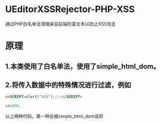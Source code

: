 # UEditorXSSRejector-PHP-XSS
通过PHP白名单法清理来自前端的富文本以防止XSS攻击
# 原理
## 1.本类使用了白名单法，使用了simple_html_dom。
## 2.将传入数据中的特殊情况进行过滤，例如
```html
<<SCRIPT>alert("XSS");//<</SCRIPT>
```
```html
&#x000;
```
以上两种代码，第一种会被simple_html_dom误将<script>认为文本，以造成问题。解决方案是在<<中添加空格。第二种会被浏览器解析成二进制字符，解决方案是直接将&#替换掉。

## 3.将传入的参数解析为dom元素进行树递归遍历
## 4.列出白名单以排除非法元素
因为有可能在text（被simple_html_dom解析为文本）部分存在<与>号，因此要对这些进行encode编码。
```php
$domitem->innertext=htmlspecialchars($domitem->innertext);
```
还有对于javascript:、ie的expression需要单独进行判断。
```
if(!in_array($key, $this->allowParams[$domitem->tag])||strpos($d, 'script')!==false||strpos($d, '&#x')!==false||($domitem->tag=='img'&&$key=="style"&&strpos($d, 'expression')!==false))
						$domitem->removeAttribute($key);
```
# 使用方法
使用test.php，require文件UEditorXSSRejector.php后即可调用。
test.php文件中的方法在TP5中请加入对应应用的common.php中，TP3请加入对应的function.php中并use Org\Util;。
UEditorXSSRejector.php与simple_html_dom.php文件，TP5请放到extend/org/Util文件夹下。TP3可放入对应的org/Util文件夹下。
方法remove_xss传入的是tp处理过的参数经过htmlspecialchars_decode后的数据。如果是tp没有处理的原生数据可以直接传入。返回值为处理后的数据。
例：
```php
function makeRe($content){
  $content = htmlspecialchars_decode($content);
  $content = remove_xss($content);
  M("Re")->add(["content"=>$content]);
  $this->success("成功");
}
```
